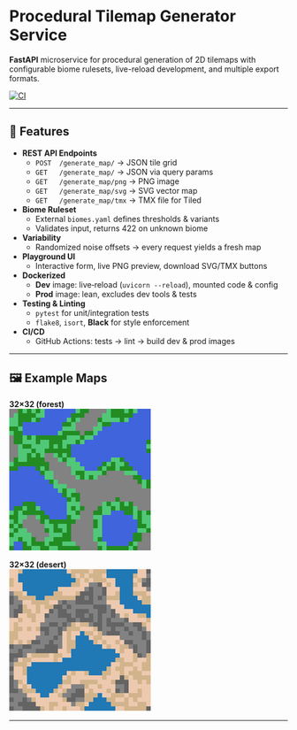 # Procedural Tilemap Generator Service

**FastAPI** microservice for procedural generation of 2D tilemaps with configurable biome rulesets, live-reload development, and multiple export formats.

[![CI](https://github.com/arcticray/procedural-tilemap-generator/actions/workflows/ci.yml/badge.svg)](https://github.com/arcticray/procedural-tilemap-generator/actions/workflows/ci.yml)

---

## 🚀 Features

- **REST API Endpoints**
  - `POST  /generate_map/` → JSON tile grid
  - `GET   /generate_map/` → JSON via query params
  - `GET   /generate_map/png` → PNG image
  - `GET   /generate_map/svg` → SVG vector map
  - `GET   /generate_map/tmx` → TMX file for Tiled
- **Biome Ruleset**
  - External `biomes.yaml` defines thresholds & variants
  - Validates input, returns 422 on unknown biome
- **Variability**
  - Randomized noise offsets → every request yields a fresh map
- **Playground UI**
  - Interactive form, live PNG preview, download SVG/TMX buttons
- **Dockerized**
  - **Dev** image: live‐reload (`uvicorn --reload`), mounted code & config
  - **Prod** image: lean, excludes dev tools & tests
- **Testing & Linting**
  - `pytest` for unit/integration tests
  - `flake8`, `isort`, **Black** for style enforcement
- **CI/CD**
  - GitHub Actions: tests → lint → build dev & prod images

---

## 🖼️ Example Maps

**32×32 (forest)**  
![32x32 Forest](examples/map-32x32-forest.png)

**32×32 (desert)**  
![32x32 Desert](examples/map-32x32-desert.png)

---
